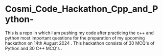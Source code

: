 # Cosmi_Code_Hackathon_Cpp_and_Python-
This is a repo in which I am pushing my code after practicing the c++ and python most important questions for the preparation of my upcoming hackathon on 14th August 2024 . This hackathon consists of 30 MCQ's of Python and 30 C++ MCQ's .
